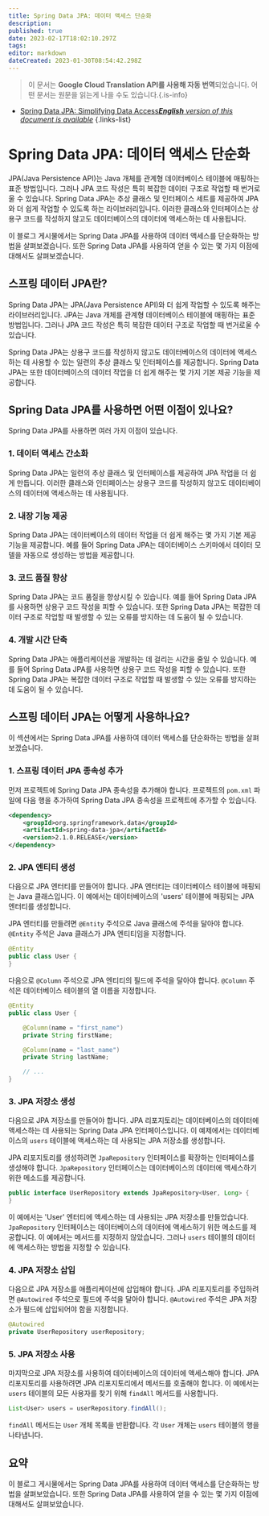 ```yaml
---
title: Spring Data JPA: 데이터 액세스 단순화
description: 
published: true
date: 2023-02-17T18:02:10.297Z
tags: 
editor: markdown
dateCreated: 2023-01-30T08:54:42.298Z
---
```


> 이 문서는 **Google Cloud Translation API를 사용해 자동 번역**되었습니다.
어떤 문서는 원문을 읽는게 나을 수도 있습니다.{.is-info}
- [Spring Data JPA: Simplifying Data Access***English** version of this document is available*](/en/Knowledge-base/Spring-Boot/spring-data-jpa-simplifying-data-access)
{.links-list}



# Spring Data JPA: 데이터 액세스 단순화
JPA(Java Persistence API)는 Java 개체를 관계형 데이터베이스 테이블에 매핑하는 표준 방법입니다. 그러나 JPA 코드 작성은 특히 복잡한 데이터 구조로 작업할 때 번거로울 수 있습니다. Spring Data JPA는 추상 클래스 및 인터페이스 세트를 제공하여 JPA와 더 쉽게 작업할 수 있도록 하는 라이브러리입니다. 이러한 클래스와 인터페이스는 상용구 코드를 작성하지 않고도 데이터베이스의 데이터에 액세스하는 데 사용됩니다.

이 블로그 게시물에서는 Spring Data JPA를 사용하여 데이터 액세스를 단순화하는 방법을 살펴보겠습니다. 또한 Spring Data JPA를 사용하여 얻을 수 있는 몇 가지 이점에 대해서도 살펴보겠습니다.

## 스프링 데이터 JPA란?
Spring Data JPA는 JPA(Java Persistence API)와 더 쉽게 작업할 수 있도록 해주는 라이브러리입니다. JPA는 Java 개체를 관계형 데이터베이스 테이블에 매핑하는 표준 방법입니다. 그러나 JPA 코드 작성은 특히 복잡한 데이터 구조로 작업할 때 번거로울 수 있습니다.

Spring Data JPA는 상용구 코드를 작성하지 않고도 데이터베이스의 데이터에 액세스하는 데 사용할 수 있는 일련의 추상 클래스 및 인터페이스를 제공합니다. Spring Data JPA는 또한 데이터베이스의 데이터 작업을 더 쉽게 해주는 몇 가지 기본 제공 기능을 제공합니다.

## Spring Data JPA를 사용하면 어떤 이점이 있나요?
Spring Data JPA를 사용하면 여러 가지 이점이 있습니다.

### 1. 데이터 액세스 간소화
Spring Data JPA는 일련의 추상 클래스 및 인터페이스를 제공하여 JPA 작업을 더 쉽게 만듭니다. 이러한 클래스와 인터페이스는 상용구 코드를 작성하지 않고도 데이터베이스의 데이터에 액세스하는 데 사용됩니다.

### 2. 내장 기능 제공
Spring Data JPA는 데이터베이스의 데이터 작업을 더 쉽게 해주는 몇 가지 기본 제공 기능을 제공합니다. 예를 들어 Spring Data JPA는 데이터베이스 스키마에서 데이터 모델을 자동으로 생성하는 방법을 제공합니다.

### 3. 코드 품질 향상
Spring Data JPA는 코드 품질을 향상시킬 수 있습니다. 예를 들어 Spring Data JPA를 사용하면 상용구 코드 작성을 피할 수 있습니다. 또한 Spring Data JPA는 복잡한 데이터 구조로 작업할 때 발생할 수 있는 오류를 방지하는 데 도움이 될 수 있습니다.

### 4. 개발 시간 단축
Spring Data JPA는 애플리케이션을 개발하는 데 걸리는 시간을 줄일 수 있습니다. 예를 들어 Spring Data JPA를 사용하면 상용구 코드 작성을 피할 수 있습니다. 또한 Spring Data JPA는 복잡한 데이터 구조로 작업할 때 발생할 수 있는 오류를 방지하는 데 도움이 될 수 있습니다.

## 스프링 데이터 JPA는 어떻게 사용하나요?
이 섹션에서는 Spring Data JPA를 사용하여 데이터 액세스를 단순화하는 방법을 살펴보겠습니다.

### 1. 스프링 데이터 JPA 종속성 추가
먼저 프로젝트에 Spring Data JPA 종속성을 추가해야 합니다. 프로젝트의 `pom.xml` 파일에 다음 행을 추가하여 Spring Data JPA 종속성을 프로젝트에 추가할 수 있습니다.

```xml
<dependency>
    <groupId>org.springframework.data</groupId>
    <artifactId>spring-data-jpa</artifactId>
    <version>2.1.0.RELEASE</version>
</dependency>
```

### 2. JPA 엔티티 생성
다음으로 JPA 엔터티를 만들어야 합니다. JPA 엔터티는 데이터베이스 테이블에 매핑되는 Java 클래스입니다. 이 예에서는 데이터베이스의 'users' 테이블에 매핑되는 JPA 엔터티를 생성합니다.

JPA 엔터티를 만들려면 `@Entity` 주석으로 Java 클래스에 주석을 달아야 합니다. `@Entity` 주석은 Java 클래스가 JPA 엔티티임을 지정합니다.

```java
@Entity
public class User {
}
```

다음으로 `@Column` 주석으로 JPA 엔티티의 필드에 주석을 달아야 합니다. `@Column` 주석은 데이터베이스 테이블의 열 이름을 지정합니다.

```java
@Entity
public class User {

    @Column(name = "first_name")
    private String firstName;

    @Column(name = "last_name")
    private String lastName;

    // ...
}
```

### 3. JPA 저장소 생성
다음으로 JPA 저장소를 만들어야 합니다. JPA 리포지토리는 데이터베이스의 데이터에 액세스하는 데 사용되는 Spring Data JPA 인터페이스입니다. 이 예제에서는 데이터베이스의 `users` 테이블에 액세스하는 데 사용되는 JPA 저장소를 생성합니다.

JPA 리포지토리를 생성하려면 `JpaRepository` 인터페이스를 확장하는 인터페이스를 생성해야 합니다. `JpaRepository` 인터페이스는 데이터베이스의 데이터에 액세스하기 위한 메소드를 제공합니다.

```java
public interface UserRepository extends JpaRepository<User, Long> {
}
```

이 예에서는 'User' 엔터티에 액세스하는 데 사용되는 JPA 저장소를 만들었습니다. `JpaRepository` 인터페이스는 데이터베이스의 데이터에 액세스하기 위한 메소드를 제공합니다. 이 예에서는 메서드를 지정하지 않았습니다. 그러나 `users` 테이블의 데이터에 액세스하는 방법을 지정할 수 있습니다.

### 4. JPA 저장소 삽입
다음으로 JPA 저장소를 애플리케이션에 삽입해야 합니다. JPA 리포지토리를 주입하려면 `@Autowired` 주석으로 필드에 주석을 달아야 합니다. `@Autowired` 주석은 JPA 저장소가 필드에 삽입되어야 함을 지정합니다.

```java
@Autowired
private UserRepository userRepository;
```

### 5. JPA 저장소 사용
마지막으로 JPA 저장소를 사용하여 데이터베이스의 데이터에 액세스해야 합니다. JPA 리포지토리를 사용하려면 JPA 리포지토리에서 메서드를 호출해야 합니다. 이 예에서는 `users` 테이블의 모든 사용자를 찾기 위해 `findAll` 메서드를 사용합니다.

```java
List<User> users = userRepository.findAll();
```

`findAll` 메서드는 `User` 개체 목록을 반환합니다. 각 `User` 개체는 `users` 테이블의 행을 나타냅니다.

## 요약
이 블로그 게시물에서는 Spring Data JPA를 사용하여 데이터 액세스를 단순화하는 방법을 살펴보았습니다. 또한 Spring Data JPA를 사용하여 얻을 수 있는 몇 가지 이점에 대해서도 살펴보았습니다.